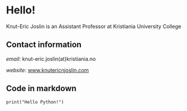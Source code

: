 # Hello!

Knut-Eric Joslin is an Assistant Professor at Kristiania University College

## Contact information

*email*: knut-eric.joslin(at)kristiania.no

*website*: www.knutericnjoslin.com

## Code in markdown
```{python} 
print("Hello Python!")
```
